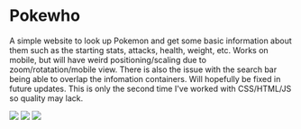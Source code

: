 # Pokewho
A simple website to look up Pokemon and get some basic information about them such as the starting stats, attacks, health, weight, etc. Works on mobile, but will have weird positioning/scaling due to zoom/rotatation/mobile view. There is also the issue with the search bar being able to overlap the infomation containers. Will hopefully be fixed in future updates. This is only the second time I've worked with CSS/HTML/JS so quality may lack.

<img src="https://i.imgur.com/NdsTuke.png"/>
<img src="https://i.imgur.com/RvlVULv.png"/>
<img src="https://i.imgur.com/dTOzlFd.png"/>
